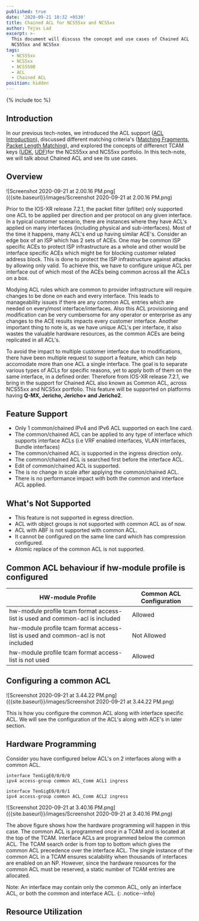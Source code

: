 ```yaml
---
published: true
date: '2020-09-21 10:32 +0530'
title: Chained ACL for NCS55xx and NCS5xx
author: Tejas Lad
excerpt: >-
  This document will discuss the concept and use cases of Chained ACL  for
  NCS55xx and NCS5xx
tags:
  - NCS55xx
  - NCS5xx
  - NCS5500
  - ACL
  - Chained ACL
position: hidden
---
```

{% include toc %}

## Introduction

In our previous tech-notes, we introduced the ACL support ([ACL Introduction](https://xrdocs.io/ncs5500/tutorials/security-acl-on-ncs5500-part1/ "ACL Introduction")), discussed different matching criteria's ([Matching Fragments](https://xrdocs.io/ncs5500/tutorials/acl-ip-fragments-matching-ncs55xx-and-ncs5xx/ "Matching Fragments"), [Packet Length Matching](https://xrdocs.io/ncs5500/tutorials/acl-packet-length-matching-ncs55xx-and-ncs5xx/ "Packet Length Matching")), and explored the concepts of differenct TCAM keys ([UDK](https://xrdocs.io/ncs5500/tutorials/user-defined-key-udk-for-ncs55xx-and-ncs5xx/ "UDK"), [UDF](https://xrdocs.io/ncs5500/tutorials/user-defined-field-ncs55xx-and-ncs5xx/ "UDF"))for the NCS55xx and NCS5xx portfolio. In this tech-note, we will talk about Chained ACL and see its use cases.


## Overview

![Screenshot 2020-09-21 at 2.00.16 PM.png]({{site.baseurl}}/images/Screenshot 2020-09-21 at 2.00.16 PM.png)

Prior to the IOS-XR release 7.2.1, the packet filter (pfilter) only supported one ACL to be applied per direction and per protocol on any given interface. In a typical customer scenario, there are instances where they have ACL's applied on many interfaces (including physical and sub-interfaces). Most of the time it happens, many ACL's end up having similar ACE's. Consider an edge box of an ISP which has 2 sets of ACEs. One may be common ISP specific ACEs to protect ISP infrastructure as a whole and other would be interface specific ACEs which might be for blocking customer related address block. This is done to protect the ISP infrastructure against attacks by allowing only valid. To achieve this, we have to configure unique ACL per interface out of which most of the ACEs being common across all the ACLs on a box. 

Modying ACL rules which are common to provider infrastructure will require changes to be done on each and every interface. This leads to manageability issues if there are any common ACL entries which are needed on every/most interface/interfaces. Also this ACL provisioning and modification can be very cumbersome for any operator or enterprise as any changes to the ACE results impacts every customer interface. Another important thing to note is, as we have unique ACL's per interface, it also wastes the valuable hardware resources, as the common ACEs are being replicated in all ACL's. 

To avoid the impact to multiple customer interface due to modifications, there have been multiple request to support a feature, which can help accomodate more than one ACL a single interface. The goal is to separate various types of ACLs for specific reasons, yet to apply both of them on the same interface, in a defined order. Therefore from IOS-XR release 7.2.1, we bring in the support for Chained ACL also known as Common ACL, across NCS55xx and NCS5xx portfolio. This feature will be supported on platforms having **Q-MX, Jericho, Jericho+ and Jericho2**.

 
## Feature Support

- Only 1 common/chained IPv4 and IPv6 ACL supported on each line card.
- The common/chained ACL can be applied to any type of interface which supports interface ACLs (i.e VRF enabled interfaces, VLAN interfaces, Bundle interfaces)
- The common/chained ACL is supported in the ingress direction only. 
- The common/chained ACL is searched first before the interface ACL.
- Edit of common/chained ACL is supported.
- The is no change in scale after applying the common/chained ACL.
- There is no performance impact with both the common and interface ACL applied.

## What's Not Supported

- This feature is not supported in egress direction.
- ACL with object groups is not supported with common ACL as of now. 
- ACL with ABF is not supported with common ACL.
- It cannot be configured on the same line card which has compression configured.
- Atomic replace of the common ACL is not supported.

## Common ACL behaviour if hw-module profile is configured

| HW-module Profile                                                                | Common ACL Configuration |
|----------------------------------------------------------------------------------|--------------------------|
| hw-module profile tcam format access-list is used and common-acl is included     | Allowed                  |
| hw-module profile tcam format access-list is used and common-acl is not included | Not Allowed              |
| hw-module profile tcam format access-list is not used                            | Allowed                  |

## Configuring a common ACL

![Screenshot 2020-09-21 at 3.44.22 PM.png]({{site.baseurl}}/images/Screenshot 2020-09-21 at 3.44.22 PM.png)

This is how you configure the common ACL along with interface specific ACL. We will see the configuration of the ACL's along with ACE's in later section.

## Hardware Programming

Consider you have configured below ACL's on 2 interfaces along with a common ACL.

```
interface TenGigE0/0/0/0
ipv4 access-group common ACL_Comm ACL1 ingress

interface TenGigE0/0/0/1
ipv4 access-group common ACL_Comm ACL2 ingress

```

![Screenshot 2020-09-21 at 3.40.16 PM.png]({{site.baseurl}}/images/Screenshot 2020-09-21 at 3.40.16 PM.png)

The above figure shows how the hardware programming will happen in this case. The common ACL is programmed once in a TCAM and is located at the top of the TCAM. Interface ACLs are programmed below the common ACL. The TCAM search order is from top to bottom which gives the common ACL precedence over the interface ACL. The single instance of the common ACL in a TCAM ensures scalability when thousands of interfaces are enabled on an NP.  However, since the hardware resources for the common ACL must be reserved, a static number of TCAM entries are allocated. 

Note: An interface may contain only the common ACL, only an interface ACL, or both the common and interface ACL.
{: .notice--info}













 

## Resource Utilization






